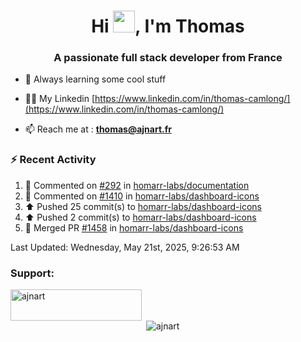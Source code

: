 <h1 align="center">Hi <img height="35px" src="https://raw.githubusercontent.com/MartinHeinz/MartinHeinz/master/wave.gif" width="35px"/>, I'm Thomas</h1>
<h3 align="center">A passionate full stack developer from France</h3>

- 🌱 Always learning some cool stuff 

- 👨‍💻 My Linkedin [https://www.linkedin.com/in/thomas-camlong/](https://www.linkedin.com/in/thomas-camlong/)

- 📫 Reach me at : **thomas@ajnart.fr**

### :zap: Recent Activity

<!--RECENT_ACTIVITY:start-->
1. 💬 Commented on [#292](https://github.com/homarr-labs/documentation/issues/292#issuecomment-2894100205) in [homarr-labs/documentation](https://github.com/homarr-labs/documentation)<br>
2. 💬 Commented on [#1410](https://github.com/homarr-labs/dashboard-icons/pull/1410#issuecomment-2890997822) in [homarr-labs/dashboard-icons](https://github.com/homarr-labs/dashboard-icons)<br>
3. ⬆️ Pushed 25 commit(s) to [homarr-labs/dashboard-icons](https://github.com/homarr-labs/dashboard-icons)<br>
4. ⬆️ Pushed 2 commit(s) to [homarr-labs/dashboard-icons](https://github.com/homarr-labs/dashboard-icons)<br>
5. 🎉 Merged PR [#1458](https://github.com/homarr-labs/dashboard-icons/pull/1458) in [homarr-labs/dashboard-icons](https://github.com/homarr-labs/dashboard-icons)<br>
<!--RECENT_ACTIVITY:end-->

<!--RECENT_ACTIVITY:last_update-->
Last Updated: Wednesday, May 21st, 2025, 9:26:53 AM
<!--RECENT_ACTIVITY:last_update_end-->
<h3 align="left">Support:</h3>
<p><a href="https://ko-fi.com/ajnart"> <img align="left" src="https://cdn.ko-fi.com/cdn/kofi3.png?v=3" height="50" width="210" alt="ajnart" /></a></p><br><br>

<p>&nbsp;<img align="center" src="https://github-readme-stats.vercel.app/api?username=ajnart&show_icons=true&theme=tokyonight&locale=en" alt="ajnart" /></p>
